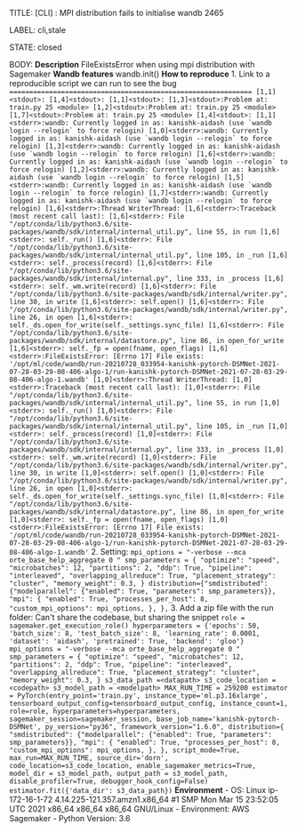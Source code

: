 TITLE:
[CLI] : MPI distribution fails to initialise wandb 2465

LABEL:
cli,stale

STATE:
closed

BODY:
**Description** FileExistsError when using mpi distribution with Sagemaker **Wandb features** wandb.init() **How to reproduce** 1. Link to a reproducible script we can run to see the bug ``` ============================================================= [1,1]<stdout>: [1,4]<stdout>: [1,1]<stdout>: [1,3]<stdout>:Problem at: train.py 25 <module> [1,2]<stdout>:Problem at: train.py 25 <module> [1,7]<stdout>:Problem at: train.py 25 <module> [1,4]<stdout>: [1,1]<stderr>:wandb: Currently logged in as: kanishk-aidash (use `wandb login --relogin` to force relogin) [1,0]<stderr>:wandb: Currently logged in as: kanishk-aidash (use `wandb login --relogin` to force relogin) [1,3]<stderr>:wandb: Currently logged in as: kanishk-aidash (use `wandb login --relogin` to force relogin) [1,6]<stderr>:wandb: Currently logged in as: kanishk-aidash (use `wandb login --relogin` to force relogin) [1,2]<stderr>:wandb: Currently logged in as: kanishk-aidash (use `wandb login --relogin` to force relogin) [1,5]<stderr>:wandb: Currently logged in as: kanishk-aidash (use `wandb login --relogin` to force relogin) [1,7]<stderr>:wandb: Currently logged in as: kanishk-aidash (use `wandb login --relogin` to force relogin) [1,6]<stderr>:Thread WriterThread: [1,6]<stderr>:Traceback (most recent call last): [1,6]<stderr>: File "/opt/conda/lib/python3.6/site-packages/wandb/sdk/internal/internal_util.py", line 55, in run [1,6]<stderr>: self._run() [1,6]<stderr>: File "/opt/conda/lib/python3.6/site-packages/wandb/sdk/internal/internal_util.py", line 105, in _run [1,6]<stderr>: self._process(record) [1,6]<stderr>: File "/opt/conda/lib/python3.6/site-packages/wandb/sdk/internal/internal.py", line 333, in _process [1,6]<stderr>: self._wm.write(record) [1,6]<stderr>: File "/opt/conda/lib/python3.6/site-packages/wandb/sdk/internal/writer.py", line 30, in write [1,6]<stderr>: self.open() [1,6]<stderr>: File "/opt/conda/lib/python3.6/site-packages/wandb/sdk/internal/writer.py", line 26, in open [1,6]<stderr>: self._ds.open_for_write(self._settings.sync_file) [1,6]<stderr>: File "/opt/conda/lib/python3.6/site-packages/wandb/sdk/internal/datastore.py", line 86, in open_for_write [1,6]<stderr>: self._fp = open(fname, open_flags) [1,6]<stderr>:FileExistsError: [Errno 17] File exists: '/opt/ml/code/wandb/run-20210728_033954-kanishk-pytorch-DSMNet-2021-07-28-03-29-08-406-algo-1/run-kanishk-pytorch-DSMNet-2021-07-28-03-29-08-406-algo-1.wandb' [1,0]<stderr>:Thread WriterThread: [1,0]<stderr>:Traceback (most recent call last): [1,0]<stderr>: File "/opt/conda/lib/python3.6/site-packages/wandb/sdk/internal/internal_util.py", line 55, in run [1,0]<stderr>: self._run() [1,0]<stderr>: File "/opt/conda/lib/python3.6/site-packages/wandb/sdk/internal/internal_util.py", line 105, in _run [1,0]<stderr>: self._process(record) [1,0]<stderr>: File "/opt/conda/lib/python3.6/site-packages/wandb/sdk/internal/internal.py", line 333, in _process [1,0]<stderr>: self._wm.write(record) [1,0]<stderr>: File "/opt/conda/lib/python3.6/site-packages/wandb/sdk/internal/writer.py", line 30, in write [1,0]<stderr>: self.open() [1,0]<stderr>: File "/opt/conda/lib/python3.6/site-packages/wandb/sdk/internal/writer.py", line 26, in open [1,0]<stderr>: self._ds.open_for_write(self._settings.sync_file) [1,0]<stderr>: File "/opt/conda/lib/python3.6/site-packages/wandb/sdk/internal/datastore.py", line 86, in open_for_write [1,0]<stderr>: self._fp = open(fname, open_flags) [1,0]<stderr>:FileExistsError: [Errno 17] File exists: '/opt/ml/code/wandb/run-20210728_033954-kanishk-pytorch-DSMNet-2021-07-28-03-29-08-406-algo-1/run-kanishk-pytorch-DSMNet-2021-07-28-03-29-08-406-algo-1.wandb' ``` 2. Setting: ``` mpi_options = "-verbose --mca orte_base_help_aggregate 0 " smp_parameters = { "optimize": "speed", "microbatches": 12, "partitions": 2, "ddp": True, "pipeline": "interleaved", "overlapping_allreduce": True, "placement_strategy": "cluster", "memory_weight": 0.3, } distribution={"smdistributed": {"modelparallel": {"enabled": True, "parameters": smp_parameters}}, "mpi": { "enabled": True, "processes_per_host": 8, "custom_mpi_options": mpi_options, }, }, ``` 3. Add a zip file with the run folder: Can't share the codebase, but sharing the snippet ``` role = sagemaker.get_execution_role() hyperparameters = {'epochs': 50, 'batch_size': 8, 'test_batch_size': 8, 'learning_rate': 0.0001, 'dataset': 'aidash', 'pretrained': True, 'backend': 'gloo'} mpi_options = "-verbose --mca orte_base_help_aggregate 0 " smp_parameters = { "optimize": "speed", "microbatches": 12, "partitions": 2, "ddp": True, "pipeline": "interleaved", "overlapping_allreduce": True, "placement_strategy": "cluster", "memory_weight": 0.3, } s3_data_path =<datapath> s3_code_location = <codepath> s3_model_path = <modelpath> MAX_RUN_TIME = 259200 estimator = PyTorch(entry_point='train.py', instance_type='ml.p3.16xlarge', tensorboard_output_config=tensorboard_output_config, instance_count=1, role=role, hyperparameters=hyperparameters, sagemaker_session=sagemaker_session, base_job_name='kanishk-pytorch-DSMNet', py_version="py36", framework_version="1.6.0", distribution={ "smdistributed": {"modelparallel": {"enabled": True, "parameters": smp_parameters}}, "mpi": { "enabled": True, "processes_per_host": 8, "custom_mpi_options": mpi_options, }, }, script_mode=True, max_run=MAX_RUN_TIME, source_dir='dorn', code_location=s3_code_location, enable_sagemaker_metrics=True, model_dir = s3_model_path, output_path = s3_model_path, disable_profiler=True, debugger_hook_config=False) estimator.fit({'data_dir': s3_data_path}) ``` **Environment** - OS: Linux ip-172-16-1-72 4.14.225-121.357.amzn1.x86_64 #1 SMP Mon Mar 15 23:52:05 UTC 2021 x86_64 x86_64 x86_64 GNU/Linux - Environment: AWS Sagemaker - Python Version: 3.6



